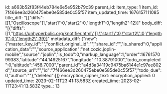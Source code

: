 id: a663b52f83f44eb784e6e5e952b79c39
parent_id: 
item_type: 1
item_id: 7f466ee3d260475ebe0e585de0c55f57
item_updated_time: 1676157111085
title_diff: "[{\"diffs\":[[1,\"Oscilloscope\"]],\"start1\":0,\"start2\":0,\"length1\":0,\"length2\":12}]"
body_diff: "[{\"diffs\":[[1,\"https://unhyperbolic.org/knotifier.html\"]],\"start1\":0,\"start2\":0,\"length1\":0,\"length2\":39}]"
metadata_diff: {"new":{"master_key_id":"","conflict_original_id":"","share_id":"","is_shared":0,"application_data":"","source_application":"net.cozic.joplin-mobile","source":"joplin","is_todo":0,"markup_language":1,"order":1676157099383,"latitude":"44.14925167","longitude":"10.38791000","todo_completed":0,"altitude":"458.7000","parent_id":"a4d3a34119c9475ba6144e1c97ee802d","source_url":"","id":"7f466ee3d260475ebe0e585de0c55f57","todo_due":0,"author":""},"deleted":[]}
encryption_cipher_text: 
encryption_applied: 0
updated_time: 2023-02-11T23:41:13.583Z
created_time: 2023-02-11T23:41:13.583Z
type_: 13